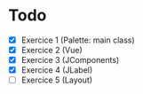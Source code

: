 # Todo
- [x] Exercice 1 (Palette: main class)
- [x] Exercice 2 (Vue)
- [x] Exercice 3 (JComponents)
- [x] Exercice 4 (JLabel)
- [ ] Exercice 5 (Layout)